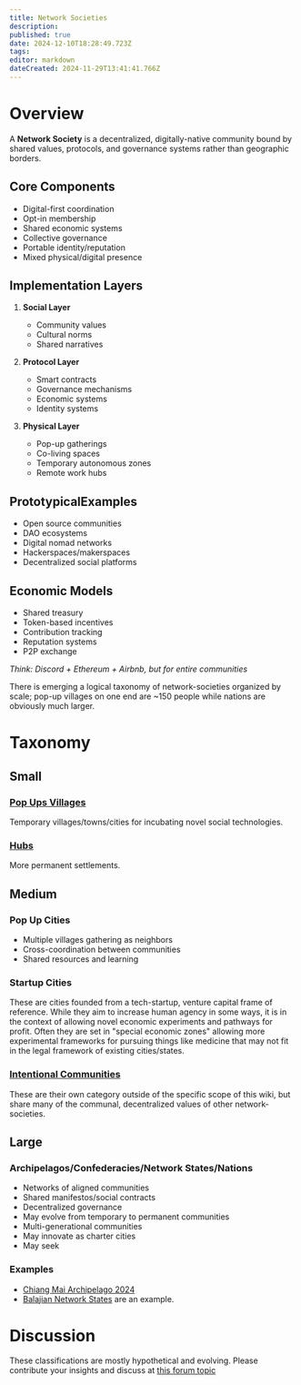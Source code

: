 ```yaml
---
title: Network Societies
description: 
published: true
date: 2024-12-10T18:28:49.723Z
tags: 
editor: markdown
dateCreated: 2024-11-29T13:41:41.766Z
---
```


# Overview

A **Network Society** is a decentralized, digitally-native community bound by shared values, protocols, and governance systems rather than geographic borders.

## Core Components
- Digital-first coordination
- Opt-in membership
- Shared economic systems
- Collective governance
- Portable identity/reputation
- Mixed physical/digital presence

## Implementation Layers
1. **Social Layer**
   - Community values
   - Cultural norms
   - Shared narratives

2. **Protocol Layer**
   - Smart contracts
   - Governance mechanisms
   - Economic systems
   - Identity systems

3. **Physical Layer**
   - Pop-up gatherings
   - Co-living spaces
   - Temporary autonomous zones
   - Remote work hubs

## PrototypicalExamples
- Open source communities
- DAO ecosystems
- Digital nomad networks
- Hackerspaces/makerspaces
- Decentralized social platforms

## Economic Models
- Shared treasury
- Token-based incentives
- Contribution tracking
- Reputation systems
- P2P exchange

*Think: Discord + Ethereum + Airbnb, but for entire communities*


There is emerging a logical taxonomy of network-societies organized by scale; pop-up villages on one end are ~150 people while nations are obviously much larger.

# Taxonomy

## Small
### [Pop Ups Villages](/network-societies/pop-ps)
Temporary villages/towns/cities for incubating novel social technologies.

### [Hubs](/network-societies/hubs)
More permanent settlements.

## Medium
### Pop Up Cities
   - Multiple villages gathering as neighbors
   - Cross-coordination between communities
   - Shared resources and learning
### Startup Cities
These are cities founded from a tech-startup, venture capital frame of reference. While they aim to increase human agency in some ways, it is in the context of allowing novel economic experiments and pathways for profit. Often they are set in "special economic zones" allowing more experimental frameworks for pursuing things like medicine that may not fit in the legal framework of existing cities/states.

### [Intentional Communities](/network-societies/ic)
These are their own category outside of the specific scope of this wiki, but share many of the communal, decentralized values of other network-societies.


## Large
### Archipelagos/Confederacies/Network States/Nations
   - Networks of aligned communities
   - Shared manifestos/social contracts
   - Decentralized governance
   - May evolve from temporary to permanent communities
   - Multi-generational communities
   - May innovate as charter cities
   - May seek
   
### Examples
* [Chiang Mai Archipelago 2024 ](/network-societies/archipelago2024)
* [Balajian Network States](https://docs.sove.re/sheet/#/3/sheet/edit/ce2a6be7892e3bf3900f5c1677c7e2fe/) are an example.

# Discussion
These classifications are mostly hypothetical and evolving. Please contribute your insights and discuss at [this forum topic](https://forum.sove.re/topic/34/taxonomy-of-network-societies)